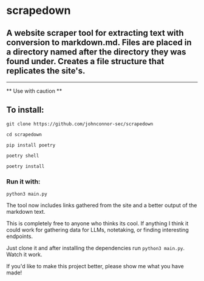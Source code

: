 # scrapedown
## A website scraper tool for extracting text with conversion to markdown.md. Files are placed in a directory named after the directory they was found under. Creates a file structure that replicates the site's.
----------------------------------------------------------------------------------------------------------------------------------------------------------------------------------------

** Use with caution **

## To install:

`git clone https://github.com/johnconnor-sec/scrapedown`

`cd scrapedown`

`pip install poetry`

`poetry shell`

`poetry install`

### Run it with:

`python3 main.py`

The tool now includes links gathered from the site and a better output of the markdown text.

This is completely free to anyone who thinks its cool. If anything I think it could work for gathering data for LLMs, notetaking, or finding interesting endpoints. 

Just clone it and after installing the dependencies run `python3 main.py`. Watch it work.

If you'd like to make this project better, please show me what you have made!
